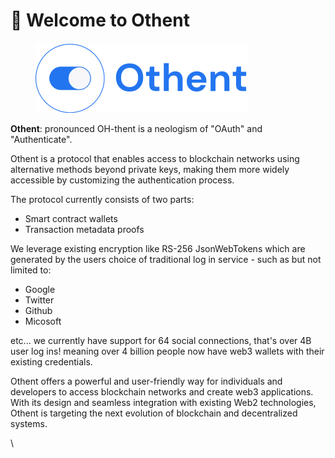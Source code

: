 # 👋 Welcome to Othent

<figure><img src=".gitbook/assets/othent-email.png" alt=""><figcaption></figcaption></figure>

**Othent**: pronounced OH-thent is a neologism of "OAuth" and "Authenticate".

Othent is a protocol that enables access to blockchain networks using alternative methods beyond private keys, making them more widely accessible by customizing the authentication process.

The protocol currently consists of two parts:

* Smart contract wallets
* Transaction metadata proofs

We leverage existing encryption like RS-256 JsonWebTokens which are generated by the users choice of traditional log in service - such as but not limited to:

* Google
* Twitter
* Github
* Micosoft&#x20;

etc... we currently have support for 64 social connections, that's over 4B user log ins! meaning over 4 billion people now have web3 wallets with their existing credentials.

Othent offers a powerful and user-friendly way for individuals and developers to access blockchain networks and create web3 applications. With its design and seamless integration with existing Web2 technologies, Othent is targeting the next evolution of blockchain and decentralized systems.

\
